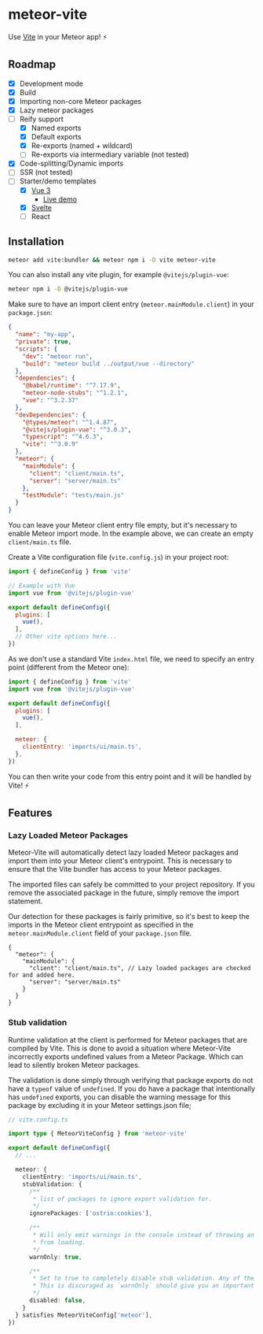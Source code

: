# meteor-vite

Use [Vite](https://vitejs.dev) in your Meteor app! ⚡️

## Roadmap

- [x] Development mode
- [x] Build
- [x] Importing non-core Meteor packages
- [x] Lazy meteor packages
- [ ] Reify support
  - [x] Named exports
  - [x] Default exports
  - [x] Re-exports (named + wildcard)
  - [ ] Re-exports via intermediary variable (not tested)
- [x] Code-splitting/Dynamic imports
- [ ] SSR (not tested)
- [ ] Starter/demo templates
  - [x] [Vue 3](/examples/vue) 
    - [Live demo](https://vite-and-vue3.meteorapp.com/)
  - [x] [Svelte](/examples/svelte)
  - [ ] React

## Installation

```sh
meteor add vite:bundler && meteor npm i -D vite meteor-vite
```

You can also install any vite plugin, for example `@vitejs/plugin-vue`:

```sh
meteor npm i -D @vitejs/plugin-vue
```

Make sure to have an import client entry (`meteor.mainModule.client`) in your `package.json`:

```json
{
  "name": "my-app",
  "private": true,
  "scripts": {
    "dev": "meteor run",
    "build": "meteor build ../output/vue --directory"
  },
  "dependencies": {
    "@babel/runtime": "^7.17.9",
    "meteor-node-stubs": "^1.2.1",
    "vue": "^3.2.37"
  },
  "devDependencies": {
    "@types/meteor": "^1.4.87",
    "@vitejs/plugin-vue": "^3.0.3",
    "typescript": "^4.6.3",
    "vite": "^3.0.9"
  },
  "meteor": {
    "mainModule": {
      "client": "client/main.ts",
      "server": "server/main.ts"
    },
    "testModule": "tests/main.js"
  }
}
```

You can leave your Meteor client entry file empty, but it's necessary to enable Meteor import mode. In the example above, we can create an empty `client/main.ts` file.

Create a Vite configuration file (`vite.config.js`) in your project root:

```js
import { defineConfig } from 'vite'

// Example with Vue
import vue from '@vitejs/plugin-vue'

export default defineConfig({
  plugins: [
    vue(),
  ],
  // Other vite options here...
})
```

As we don't use a standard Vite `index.html` file, we need to specify an entry point (different from the Meteor one):

```js
import { defineConfig } from 'vite'
import vue from '@vitejs/plugin-vue'

export default defineConfig({
  plugins: [
    vue(),
  ],

  meteor: {
    clientEntry: 'imports/ui/main.ts',
  },
})
```

You can then write your code from this entry point and it will be handled by Vite! ⚡️

## Features

### Lazy Loaded Meteor Packages
Meteor-Vite will automatically detect lazy loaded Meteor packages and import them into your Meteor client's entrypoint.
This is necessary to ensure that the Vite bundler has access to your Meteor packages.

The imported files can safely be committed to your project repository. If you remove the associated package in the 
future, simply remove the import statement.

Our detection for these packages is fairly primitive, so it's best to keep the imports in the Meteor client 
entrypoint as specified in the `meteor.mainModule.client` field of your `package.json` file.
```json5
{
  "meteor": {
    "mainModule": {
      "client": "client/main.ts", // Lazy loaded packages are checked for and added here.
      "server": "server/main.ts"
    }
  }
}
```

### Stub validation
Runtime validation at the client is performed for Meteor packages that are compiled by Vite. This is done to avoid a 
situation where Meteor-Vite incorrectly exports undefined values from a Meteor Package. Which can lead to silently 
broken Meteor packages.

The validation is done simply through verifying that package exports do not have a `typeof` value of `undefined`.
If you do have a package that intentionally has `undefined` exports, you can disable the warning message for this 
package by excluding it in your Meteor settings.json file;
```ts
// vite.config.ts

import type { MeteorViteConfig } from 'meteor-vite'

export default defineConfig({
  // ...

  meteor: {
    clientEntry: 'imports/ui/main.ts',
    stubValidation: {
      /**
       * list of packages to ignore export validation for.
       */
      ignorePackages: ['ostrio:cookies'],

      /**
       * Will only emit warnings in the console instead of throwing an exception that may prevent the client app
       * from loading.
       */
      warnOnly: true,

      /**
       * Set to true to completely disable stub validation. Any of the above options will be ignored.
       * This is discuraged as `warnOnly` should give you an important heads up if something might be wrong with Meteor-Vite
       */
      disabled: false,
    }
  } satisfies MeteorViteConfig['meteor'],
})
```
